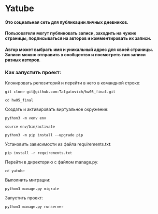 # Yatube
#### Это социальная сеть для публикации личных дневников.
#### Пользователи могут публиковать записи, заходить на чужие страницы, подписываться на авторов и комментировать их записи.
#### Автор может выбрать имя и уникальный адрес для своей страницы. Записи можно отправить в сообщество и посмотреть там записи разных авторов.

### Как запустить проект:

Клонировать репозиторий и перейти в него в командной строке:

```
git clone git@github.com:Talgatovich/hw05_final.git
```

```
cd hw05_final
```

Cоздать и активировать виртуальное окружение:

```
python3 -m venv env
```

```
source env/bin/activate
```

```
python3 -m pip install --upgrade pip
```

Установить зависимости из файла requirements.txt:

```
pip install -r requirements.txt
```
Перейти в директорию с файлом manage.py:

```
cd yatube
```

Выполнить миграции:

```
python3 manage.py migrate
```

Запустить проект:

```
python3 manage.py runserver
